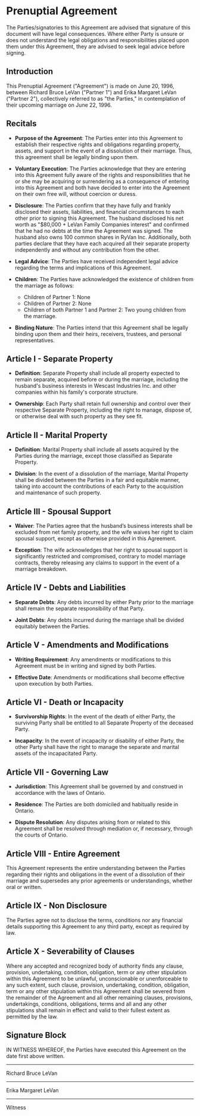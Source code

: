 # Prenuptial Agreement

The Parties/signatories to this Agreement are advised that signature of this document will have legal consequences. Where either Party is unsure or does not understand the legal obligations and responsibilities placed upon them under this Agreement, they are advised to seek legal advice before signing.

## Introduction
This Prenuptial Agreement ("Agreement") is made on June 20, 1996, between Richard Bruce LeVan ("Partner 1") and Erika Margaret LeVan ("Partner 2"), collectively referred to as "the Parties," in contemplation of their upcoming marriage on June 22, 1996.

## Recitals
- **Purpose of the Agreement**: The Parties enter into this Agreement to establish their respective rights and obligations regarding property, assets, and support in the event of a dissolution of their marriage. Thus, this agreement shall be legally binding upon them.

- **Voluntary Execution**: The Parties acknowledge that they are entering into this Agreement fully aware of the rights and responsibilities that he or she may be acquiring or surrendering as a consequence of entering into this Agreement and both have decided to enter into the Agreement on their own free will, without coercion or duress.

- **Disclosure**: The Parties confirm that they have fully and frankly disclosed their assets, liabilities, and financial circumstances to each other prior to signing this Agreement. The husband disclosed his net worth as "$80,000 + LeVan Family Companies interest" and confirmed that he had no debts at the time the Agreement was signed. The husband also owns 100 common shares in RyVan Inc. Additionally, both parties declare that they have each acquired all their separate property independently and without any contribution from the other.

- **Legal Advice**: The Parties have received independent legal advice regarding the terms and implications of this Agreement.

- **Children**: The Parties have acknowledged the existence of children from the marriage as follows:  
  - Children of Partner 1: None  
  - Children of Partner 2: None  
  - Children of both Partner 1 and Partner 2: Two young children from the marriage.  

- **Binding Nature**: The Parties intend that this Agreement shall be legally binding upon them and their heirs, receivers, trustees, and personal representatives.

## Article I - Separate Property
- **Definition**: Separate Property shall include all property expected to remain separate, acquired before or during the marriage, including the husband's business interests in Wescast Industries Inc. and other companies within his family's corporate structure.

- **Ownership**: Each Party shall retain full ownership and control over their respective Separate Property, including the right to manage, dispose of, or otherwise deal with such property as they see fit.

## Article II - Marital Property
- **Definition**: Marital Property shall include all assets acquired by the Parties during the marriage, except those classified as Separate Property.

- **Division**: In the event of a dissolution of the marriage, Marital Property shall be divided between the Parties in a fair and equitable manner, taking into account the contributions of each Party to the acquisition and maintenance of such property.

## Article III - Spousal Support
- **Waiver**: The Parties agree that the husband’s business interests shall be excluded from net family property, and the wife waives her right to claim spousal support, except as otherwise provided in this Agreement.

- **Exception**: The wife acknowledges that her right to spousal support is significantly restricted and compromised, contrary to model marriage contracts, thereby releasing any claims to support in the event of a marriage breakdown.

## Article IV - Debts and Liabilities
- **Separate Debts**: Any debts incurred by either Party prior to the marriage shall remain the separate responsibility of that Party.

- **Joint Debts**: Any debts incurred during the marriage shall be divided equitably between the Parties.

## Article V - Amendments and Modifications
- **Writing Requirement**: Any amendments or modifications to this Agreement must be in writing and signed by both Parties.

- **Effective Date**: Amendments or modifications shall become effective upon execution by both Parties.

## Article VI - Death or Incapacity
- **Survivorship Rights**: In the event of the death of either Party, the surviving Party shall be entitled to all Separate Property of the deceased Party.

- **Incapacity**: In the event of incapacity or disability of either Party, the other Party shall have the right to manage the separate and marital assets of the incapacitated Party.

## Article VII - Governing Law
- **Jurisdiction**: This Agreement shall be governed by and construed in accordance with the laws of Ontario.

- **Residence**: The Parties are both domiciled and habitually reside in Ontario.

- **Dispute Resolution**: Any disputes arising from or related to this Agreement shall be resolved through mediation or, if necessary, through the courts of Ontario.

## Article VIII - Entire Agreement
This Agreement represents the entire understanding between the Parties regarding their rights and obligations in the event of a dissolution of their marriage and supersedes any prior agreements or understandings, whether oral or written.

## Article IX - Non Disclosure
The Parties agree not to disclose the terms, conditions nor any financial details supporting this Agreement to any third party, except as required by law.

## Article X - Severability of Clauses
Where any accepted and recognized body of authority finds any clause, provision, undertaking, condition, obligation, term or any other stipulation within this Agreement to be unlawful, unconscionable or unenforceable to any such extent, such clause, provision, undertaking, condition, obligation, term or any other stipulation within this Agreement shall be severed from the remainder of the Agreement and all other remaining clauses, provisions, undertakings, conditions, obligations, terms and all and any other stipulations shall remain in effect and valid to their fullest extent as permitted by the law.

## Signature Block
IN WITNESS WHEREOF, the Parties have executed this Agreement on the date first above written.

__________________________  
Richard Bruce LeVan  

__________________________  
Erika Margaret LeVan  

__________________________  
Witness  